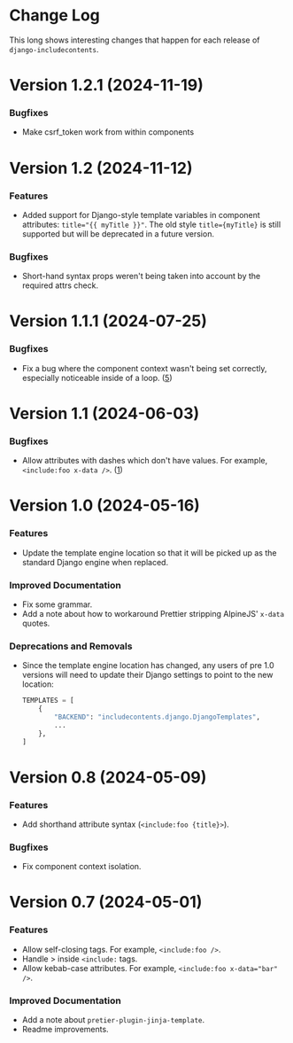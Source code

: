 # Change Log

This long shows interesting changes that happen for each release of `django-includecontents`.

<!-- towncrier release notes start -->

# Version 1.2.1 (2024-11-19)

### Bugfixes

- Make csrf_token work from within components


# Version 1.2 (2024-11-12)

### Features

- Added support for Django-style template variables in component attributes: `title="{{ myTitle }}"`. The old style `title={myTitle}` is still supported but will be deprecated in a future version.

### Bugfixes

- Short-hand syntax props weren't being taken into account by the required attrs check.


# Version 1.1.1 (2024-07-25)

### Bugfixes

- Fix a bug where the component context wasn't being set correctly, especially noticeable inside of a loop. ([5])

[5]: https://github.com/SmileyChris/django-includecontents/issues/5


# Version 1.1 (2024-06-03)

### Bugfixes

- Allow attributes with dashes which don't have values. For example, `<include:foo x-data />`. ([1])

[1]: https://github.com/SmileyChris/django-includecontents/issues/1


# Version 1.0 (2024-05-16)

### Features

- Update the template engine location so that it will be picked up as the standard Django engine when replaced.

### Improved Documentation

- Fix some grammar.
- Add a note about how to workaround Prettier stripping AlpineJS' `x-data` quotes.

### Deprecations and Removals

- Since the template engine location has changed, any users of pre 1.0 versions will need to update their Django settings to point to the new location:
  
  ```python
  TEMPLATES = [
      {
          "BACKEND": "includecontents.django.DjangoTemplates",
          ...
      },
  ]
  ```

# Version 0.8 (2024-05-09)

### Features

- Add shorthand attribute syntax (`<include:foo {title}>`).

### Bugfixes

- Fix component context isolation.

# Version 0.7 (2024-05-01)

### Features

- Allow self-closing tags. For example, `<include:foo />`.
- Handle &gt; inside `<include:` tags.
- Allow kebab-case attributes. For example, `<include:foo x-data="bar" />`.

### Improved Documentation

- Add a note about `pretier-plugin-jinja-template`.
- Readme improvements.